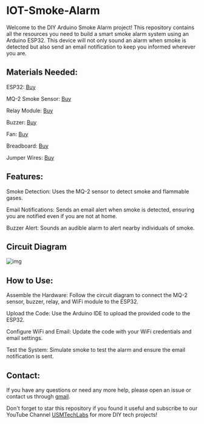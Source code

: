 # IOT-Smoke-Alarm

Welcome to the DIY Arduino Smoke Alarm project! This repository contains all the resources you need to build a smart smoke alarm system using an Arduino ESP32. This device will not only sound an alarm when smoke is detected but also send an email notification to keep you informed wherever you are.

## Materials Needed:

ESP32: [Buy](https://robu.in/product/esp-wroom-32-wifi-bluetooth-networking-smart-component-development-board/)

MQ-2 Smoke Sensor: [Buy](https://robu.in/product/waveshare-mq-2-gas-sensor/)

Relay Module: [Buy](https://robu.in/product/12v-1-channel-relay-module/)

Buzzer: [Buy](https://robu.in/product/piezo-electronic-buzzer-beep-alarm-bell-continuous-sound-3v-24v-buzzer-electromagnetic/)

Fan: [Buy](https://robu.in/product/12v-4010-cooling-fan-for-3d-printer/)

Breadboard: [Buy](https://robu.in/product/transparent-400-points-solderless-breadboard/)

Jumper Wires: [Buy](https://robu.in/product/65pcs-flexible-breadboard-jumper/)

## Features:
Smoke Detection: Uses the MQ-2 sensor to detect smoke and flammable gases.

Email Notifications: Sends an email alert when smoke is detected, ensuring you are notified even if you are not at home.

Buzzer Alert: Sounds an audible alarm to alert nearby individuals of smoke.

## Circuit Diagram

![img](https://i.imgur.com/IPudKpv.png)

## How to Use:
Assemble the Hardware: Follow the circuit diagram to connect the MQ-2 sensor, buzzer, relay, and WiFi module to the ESP32.

Upload the Code: Use the Arduino IDE to upload the provided code to the ESP32.

Configure WiFi and Email: Update the code with your WiFi credentials and email settings.

Test the System: Simulate smoke to test the alarm and ensure the email notification is sent.

## Contact:

If you have any questions or need any more help, please open an issue or contact us through [gmail](usmtechlab@gmail.com).

Don't forget to star this repository if you found it useful and subscribe to our YouTube Channel [USMTechLabs](https://youtu.be/aTRf1TGY8rM) for more DIY tech projects!
